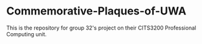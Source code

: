 # Commemorative-Plaques-of-UWA
This is the repository for group 32's project on their CITS3200 Professional Computing unit. 

